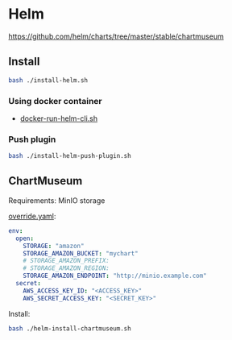 # Helm

https://github.com/helm/charts/tree/master/stable/chartmuseum

## Install

```bash
bash ./install-helm.sh
```

### Using docker container

- [docker-run-helm-cli.sh](/helm/docker-run-helm-cli.sh)

### Push plugin

```bash
bash ./install-helm-push-plugin.sh
```

## ChartMuseum

Requirements: MinIO storage

[override.yaml](/helm/override.yaml):

```yaml
env:
  open:
    STORAGE: "amazon"
    STORAGE_AMAZON_BUCKET: "mychart"
    # STORAGE_AMAZON_PREFIX:
    # STORAGE_AMAZON_REGION:
    STORAGE_AMAZON_ENDPOINT: "http://minio.example.com"
  secret:
    AWS_ACCESS_KEY_ID: "<ACCESS_KEY>"
    AWS_SECRET_ACCESS_KEY: "<SECRET_KEY>"
```

Install:

```bash
bash ./helm-install-chartmuseum.sh
```
